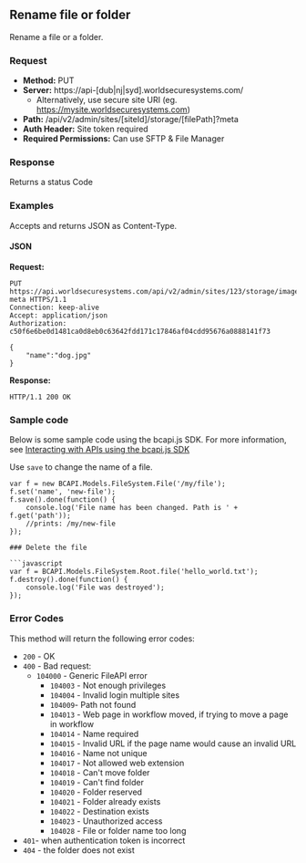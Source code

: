 ## Rename file or folder

Rename a file or a folder.

### Request

* **Method:** PUT
* **Server:** https://api-[dub|nj|syd].worldsecuresystems.com/
  * Alternatively, use secure site URI (eg. https://mysite.worldsecuresystems.com)
* **Path:** /api/v2/admin/sites/[siteId]/storage/[filePath]?meta
* **Auth Header:** Site token required
* **Required Permissions:** Can use SFTP & File Manager

### Response

Returns a status Code

### Examples

Accepts and returns JSON as Content-Type.

#### JSON

**Request:**
~~~
PUT https://api.worldsecuresystems.com/api/v2/admin/sites/123/storage/images/cat.jpg?meta HTTPS/1.1
Connection: keep-alive
Accept: application/json
Authorization: c50f6e6be0d1481ca0d8eb0c63642fdd171c17846af04cdd95676a0888141f73
 
{
    "name":"dog.jpg"
}
~~~

**Response:**

~~~
HTTP/1.1 200 OK
~~~

### Sample code

Below is some sample code using the bcapi.js SDK. For more information, see [Interacting with APIs using the bcapi.js SDK](http://docs.businesscatalyst.com/content/developer-guides/APIs/javascript-SDK.html)

Use `save` to change the name of a file.

~~~
var f = new BCAPI.Models.FileSystem.File('/my/file');
f.set('name', 'new-file');
f.save().done(function() {
    console.log('File name has been changed. Path is ' + f.get('path'));
    //prints: /my/new-file
});

### Delete the file

```javascript
var f = BCAPI.Models.FileSystem.Root.file('hello_world.txt');
f.destroy().done(function() {
    console.log('File was destroyed');
});
~~~

### Error Codes

This method will return the following error codes:

* `200` - OK
* `400` - Bad request:
  * `104000` - Generic FileAPI error
	* `104003` - Not enough privileges
	* `104004` - Invalid login multiple sites
	* `104009`- Path not found
	* `104013` - Web page in workflow moved, if trying to move a page in workflow
	* `104014` - Name required
	* `104015` - Invalid URL if the page name would cause an invalid URL
	* `104016` - Name not unique
	* `104017` - Not allowed web extension
	* `104018` - Can't move folder
	* `104019` - Can't find folder
	* `104020` - Folder reserved
	* `104021` - Folder already exists
	* `104022` - Destination exists
	* `104023` - Unauthorized access
	* `104028` - File or folder name too long
* `401`- when authentication token is incorrect
* `404` - the folder does not exist
